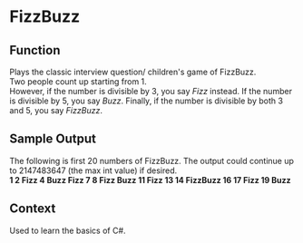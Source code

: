# FizzBuzz

## Function
Plays the classic interview question/ children's game of FizzBuzz.<br>
Two people count up starting from 1.<br>
However, if the number is divisible by 3, you say *Fizz* instead. If the number is divisible by 5, you say *Buzz*.
Finally, if the number is divisible by both 3 and 5, you say *FizzBuzz*. <br>

## Sample Output
The following is first 20 numbers of FizzBuzz. The output could continue up to 2147483647 (the max int value) if desired. <br>
**1 2 Fizz 4 Buzz Fizz 7 8 Fizz Buzz 11 Fizz 13 14 FizzBuzz 16 17 Fizz 19 Buzz**

## Context
Used to learn the basics of C#.
